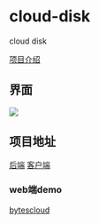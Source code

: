 # cloud-disk
cloud disk 

[项目介绍](https://wangbei.xyz/2020/03/29/BytesCloud-%E4%B8%80%E4%B8%AA%E5%9F%BA%E4%BA%8Eflask%E7%9A%84%E7%BD%91%E7%BB%9C%E4%BA%91%E7%9B%98%E5%AE%9E%E7%8E%B0/)


## 界面

![](https://tva1.sinaimg.cn/large/007S8ZIlly1gf6v84wxgaj31400g6abk.jpg)


## 项目地址

[后端](https://github.com/wangbei98/cloud-disk)
[客户端](https://github.com/kriywu/bytes_cloud)

### web端demo

[bytescloud](bytescloud.cn)
